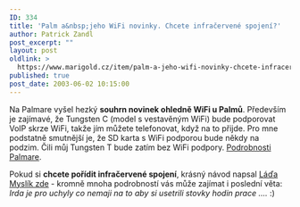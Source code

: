 ```yaml
---
ID: 334
title: 'Palm a&nbsp;jeho WiFi novinky. Chcete infračervené spojení?'
author: Patrick Zandl
post_excerpt: ""
layout: post
oldlink: >
  https://www.marigold.cz/item/palm-a-jeho-wifi-novinky-chcete-infracervene-spojeni
published: true
post_date: 2003-06-02 10:15:00
---
```

<p>
Na Palmare vyšel hezký <STRONG>souhrn novinek ohledně WiFi u Palmů</STRONG>. Především je zajímavé, že Tungsten C (model s vestavěným WiFi) bude podporovat VoIP skrze WiFi, takže jím můžete telefonovat, když na to přijde. Pro mne podstatně smutnější je, že SD karta s WiFi podporou bude někdy na podzim. Čili můj Tungsten T bude zatím bez WiFi podpory. <A href="http://www.palmare.cz/PalmOS/PalmOS_Kancelar/palmos_voip030602.html" target=_blank>Podrobnosti Palmare</A>.</p>

<p>
Pokud si <STRONG>chcete pořídit infračervené spojení</STRONG>, krásný návod napsal <A href="http://aldebaran.feld.cvut.cz/~xmyslik/ir2/__postup.html" target=_blank>Láďa Myslík zde</A> - kromně mnoha podrobností vás může zajímat i poslední věta: <EM>Irda je pro uchyly co nemaji na to aby si usetrili stovky hodin prace ....</EM> :)<BR></p>
